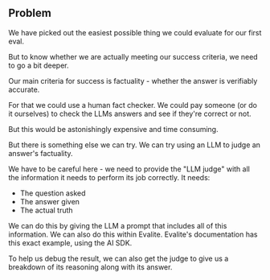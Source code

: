 ## Problem

We have picked out the easiest possible thing we could evaluate for our first eval.

But to know whether we are actually meeting our success criteria, we need to go a bit deeper.

Our main criteria for success is factuality - whether the answer is verifiably accurate.

For that we could use a human fact checker. We could pay someone (or do it ourselves) to check the LLMs answers and see if they're correct or not.

But this would be astonishingly expensive and time consuming.

But there is something else we can try. We can try using an LLM to judge an answer's factuality.

We have to be careful here - we need to provide the "LLM judge" with all the information it needs to perform its job correctly. It needs:

- The question asked
- The answer given
- The actual truth

We can do this by giving the LLM a prompt that includes all of this information. We can also do this within Evalite. Evalite's documentation has this exact example, using the AI SDK.

To help us debug the result, we can also get the judge to give us a breakdown of its reasoning along with its answer.

